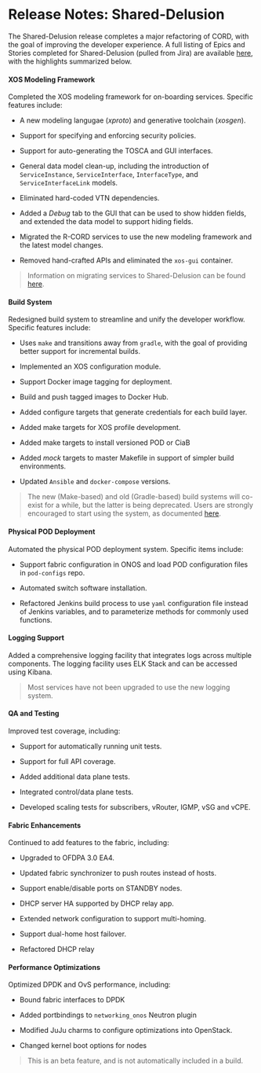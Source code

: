 # Release Notes: Shared-Delusion

The Shared-Delusion release completes a major refactoring of CORD,
with the goal of improving the developer experience. A full listing of
Epics and Stories completed for Shared-Delusion (pulled from Jira) are
available [here](sd-jira.md), with the highlights summarized below.

#### XOS Modeling Framework

Completed the XOS modeling framework for on-boarding
services. Specific features include:

* A new modeling langugae (*xproto*) and generative toolchain
  (*xosgen*).

* Support for specifying and enforcing security policies.

* Support for auto-generating the TOSCA and GUI interfaces.

* General data model clean-up, including the introduction of
  `ServiceInstance`, `ServiceInterface`, `InterfaceType`, and
  `ServiceInterfaceLink` models.

* Eliminated hard-coded VTN dependencies.

* Added a *Debug* tab to the GUI that can be used to show hidden fields,
  and extended the data model to support hiding fields.

* Migrated the R-CORD services to use the new modeling framework
  and the latest model changes.

* Removed hand-crafted APIs and eliminated the `xos-gui` container.

> Information on migrating services to Shared-Delusion can be found 
> [here](../xos/dev/xproto.md).

#### Build System

Redesigned build system to streamline and unify the developer
workflow. Specific features include:

* Uses `make` and transitions away from `gradle`, with the goal
  of providing better support for incremental builds.

* Implemented an XOS configuration module.

* Support Docker image tagging for deployment.

* Build and push tagged images to Docker Hub.

* Added configure targets that generate credentials for each build layer.

* Added make targets for XOS profile development.

* Added make targets to install versioned POD or CiaB

* Added *mock* targets to master Makefile in support of
   simpler build environments.

* Updated `Ansible` and `docker-compose` versions.

> The new (Make-based) and old (Gradle-based) build systems will
> co-exist for a while, but the latter is being deprecated. Users are
> strongly encouraged to start using the system, as documented
> [here](../build_internals.md).

#### Physical POD Deployment

Automated the physical POD deployment system. Specific items
include:

* Support fabric configuration in ONOS and load POD
    configuration files in `pod-configs` repo.

* Automated switch software installation.

* Refactored Jenkins build process to use `yaml` configuration
  file instead of Jenkins variables, and to parameterize methods
  for commonly used functions.

#### Logging Support

Added a comprehensive logging facility that integrates logs across
multiple components. The logging facility uses ELK Stack and
can be accessed using Kibana.

> Most services have not been upgraded to use the new logging
> system.

#### QA and Testing

Improved test coverage, including:

* Support for automatically running unit tests.

* Support for full API coverage.

* Added additional data plane tests.

* Integrated control/data plane tests.

* Developed scaling tests for subscribers, vRouter, IGMP, vSG and vCPE.

#### Fabric Enhancements

Continued to add features to the fabric, including:

* Upgraded to OFDPA 3.0 EA4.

* Updated fabric synchronizer to push routes instead of hosts.

* Support enable/disable ports on STANDBY nodes.

* DHCP server HA supported by DHCP relay app.

* Extended network configuration to support multi-homing.

* Support dual-home host failover.

* Refactored DHCP relay

#### Performance Optimizations

Optimized DPDK and OvS performance, including:

* Bound fabric interfaces to DPDK 

* Added portbindings to `networking_onos` Neutron plugin 

* Modified JuJu charms to configure optimizations into OpenStack.

* Changed kernel boot options for nodes 

> This is an beta feature, and is not automatically included in a build.






